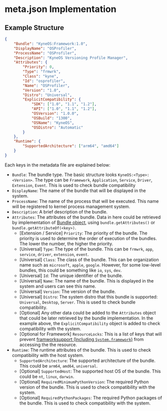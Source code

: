 # meta.json Implementation

## Example Structure
```json
{
    "Bundle": "KyneOS:Framework:1.0",
    "DisplayName": "OSProfiler",
    "ProcessName": "OSProfiler",
    "Description": "KyneOS Versioning Profile Manager",
    "Attributes": {
        "Priority": 0,
        "Type": "frmwrk",
        "Class": "kyne",
        "Id": "osprofiler",
        "Name": "OSProfiler",
        "Version": "1.0",
        "Distro": "Universal",
        "ExplicitCompatibility": {
            "SDK": ["1.0", "1.1", "1.2"],
            "API": ["1.0", "1.1", "1.2"],
            "OSVersion": "1.0.0",
            "OSBuild": "1300",
            "OSName": "KyneOS",
            "OSDistro": "Automatic"
        }
    },
    "Runtime": {
        "SupportedArchitecture": ["arm64", "amd64"]
    }
}
```
Each keys in the metadata file are explained below:
- `Bundle`: The bundle type. The basic structure looks `KyneOS:<Type>:<Version>`. The type can be `Framework`, `Application`, `Service`, `Driver`, `Extension`, `Event`. This is used to check bundle compatibility
- `DisplayName`: The name of the bundle that will be displayed in the system.
- `ProcessName`: The name of the process that will be executed. This name will be registered to kernel process management system.
- `Description`: A brief description of the bundle.
- `Attributes`: The attributes of the bundle. Data in here could be retrieved by implementation of [Bundle object](../System%20Objects/Bundle.md), using `bundle.getAttributes()` or `bundle.getAttributeOf(<key>)`.
    - [Extension / Service] `Priority`: The priority of the bundle. The priority is used to determine the order of execution of the bundles. The lower the number, the higher the priority.
    - [Universal] `Type`: The type of the bundle. This can be `frmwrk`, `app`, `service`, `driver`, `extension`, `event`.
    - [Universal] `Class`: The class of the bundle. This can be organization name such as `microsoft`, `apple`, `google`. However, for some low-level bundles, this could be something like `io`, `sys`, `dev`.
    - [Universal] `Id`: The unique identifier of the bundle.
    - [Universal] `Name`: The name of the bundle. This is displayed in the system and users can see this name.
    - [Universal] `Version`: The version of the bundle.
    - [Universal] `Distro`: The system distro that this bundle is supported: `Universal`, `Desktop`, `Server`. This is used to check bundle compatibility.
    - [Optional] Any other data could be added to the `Attributes` object that could be later retrieved by the bundle implementation. In the example above, the `ExplicitCompatibility` object is added to check compatibility with the system.
    - [Optional for Framework] `ResourceLocks`: This is a list of keys that will prevent [framworksupport (Including `System.framework`)](../../About%20System/Extensions/frameworksupport.md) from accessing the the resource.
- `Runtime`: The runtime attributes of the bundle. This is used to check compatibility with the host system.
    - `SupportedArchitecture`: The supported architecture of the bundle. This could be `arm64`, `amd64`, `universal`.
    - [Optional] `SupportedHost`: The supported host OS of the bundle. This could be `nt`, `linux`, `darwin`.
    - [Optional] `RequiredMinimumPythonVersion`: The required Python version of the bundle. This is used to check compatibility with the system.
    - [Optional] `RequiredPythonPackages`: The required Python packages of the bundle. This is used to check compatibility with the system.
